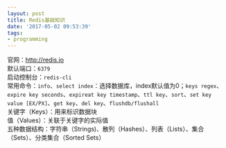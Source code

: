 ```yaml
---
layout: post
title: Redis基础知识
date: '2017-05-02 09:53:39'
tags:
- programming
---
```


官网：http://redis.io  
默认端口：`6379`  
启动控制台：`redis-cli`  
常用命令：`info`、`select index`：选择数据库，index默认值为0；`keys regex`、`expire key seconds`、`expireat key timestamp`、`ttl key`、`sort`、`set key value [EX/PX]`、`get key`、`del key`、`flushdb/flushall`  
关键字（Keys）：用来标识数据块  
值（Values）：关联于关键字的实际值  
五种数据结构：字符串（Strings)、散列（Hashes）、列表（Lists）、集合（Sets）、分类集合（Sorted Sets）  
